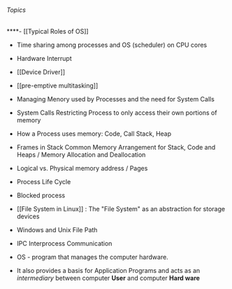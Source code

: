 ###### Topics
****- [[Typical Roles of OS]]
- Time sharing among processes and OS (scheduler) on CPU cores
- Hardware Interrupt
- [[Device Driver]]
- [[pre-emptive multitasking]]
- Managing Menory used by Processes and the need for System Calls 
- System Calls Restricting Process to only access their own portions of memory
- How a Process uses memory: Code, Call Stack, Heap
- Frames in Stack Common Memory Arrangement for Stack, Code and Heaps / Memory Allocation and Deallocation
- Logical vs. Physical memory address / Pages 
- Process Life Cycle
- Blocked process
- [[File System in Linux]] : The "File System" as an abstraction for storage devices 
- Windows and Unix File Path
- IPC Interprocess Communication



- OS - program that manages the computer hardware.
- It also provides a basis for Application Programs and acts as an *intermediary* between computer **User** and computer **Hard ware**
